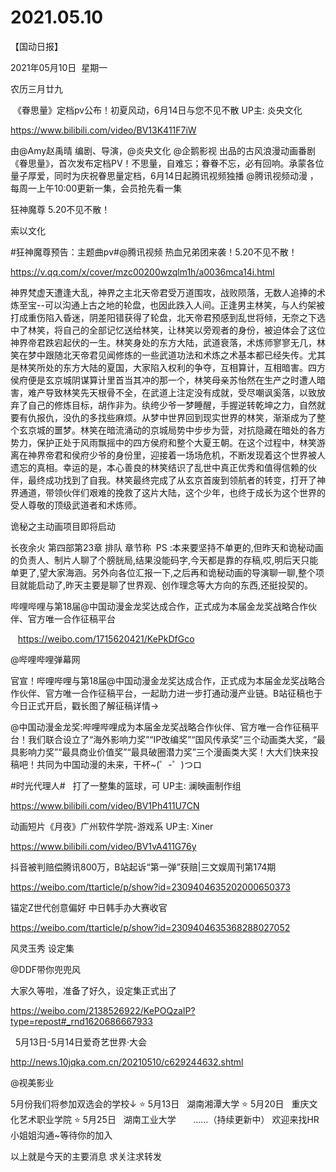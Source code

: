 ﻿#  2021.05.10
【国动日报】

2021年05月10日  星期一


农历三月廿九


 《眷思量》定档pv公布！初夏风动，6月14日与您不见不散 UP主: 炎央文化

https://www.bilibili.com/video/BV13K411F7iW

由@Amy赵禹晴 编剧、导演，@炎央文化 @企鹅影视 出品的古风浪漫动画番剧《眷思量》，首次发布定档PV！不思量，自难忘；眷眷不忘，必有回响。承蒙各位量子厚爱，同时为庆祝眷思量定档，6月14日起腾讯视频独播 @腾讯视频动漫 ，每周一上午10:00更新一集，会员抢先看一集


狂神魔尊 5.20不见不散！


索以文化                


#狂神魔尊预告：主题曲pv#@腾讯视频
热血兄弟团来袭！5.20不见不散！

https://v.qq.com/x/cover/mzc00200wzqlm1h/a0036mca14i.html

神界梵虚天遭逢大乱，神界之主北天帝君受万道围攻，战败陨落，无数人追捧的术炼至宝--可以沟通上古之地的轮盘，也因此跌入人间。正逢男主林笑，与人约架被打成重伤陷入昏迷，阴差阳错获得了轮盘，北天帝君预感到乱世将倾，无奈之下选中了林笑，将自己的全部记忆送给林笑，让林笑以旁观者的身份，被迫体会了这位神界帝君跌宕起伏的一生。林笑身处的东方大陆，武道衰落，术炼师寥寥无几，林笑在梦中跟随北天帝君见闻修炼的一些武道功法和术炼之术基本都已经失传。尤其是林笑所处的东方大陆的夏国，大家陷入权利的争夺，互相算计，互相暗害。四方侯府便是玄京城阴谋算计里首当其冲的那一个，林笑母亲苏怡然在生产之时遭人暗害，难产导致林笑先天根骨不全，在武道上注定没有成就，受尽嘲讽奚落，以致放弃了自己的修炼目标，胡作非为。纨绔少爷一梦睡醒，手握逆转乾坤之力，自然就要有仇报仇，没仇的多找些麻烦。从梦中世界回到现实世界的林笑，渐渐成为了整个玄京城的噩梦。林笑在暗流涌动的京城局势中步步为营，对抗隐藏在暗处的各方势力，保护正处于风雨飘摇中的四方侯府和整个大夏王朝。在这个过程中，林笑游离在神界帝君和侯府少爷的身份里，迎接着一场场危机，不断发现着这个世界被人遗忘的真相。幸运的是，本心善良的林笑结识了乱世中真正优秀和值得信赖的伙伴，最终成功找到了自我。林笑最终完成了从玄京首废到领航者的转变，打开了神界通道，带领伙伴们艰难的挽救了这片大陆，这个少年，也终于成长为这个世界的受人尊敬的顶级武道者和术炼师。

诡秘之主动画项目即将启动

长夜余火 第四部第23章 排队 章节称 
PS :本来要坚持不单更的,但昨天和诡秘动画的负责人、制片人聊了个膀胱局,结果没能码字,今天都是靠的存稿,哎,明后天只能单更了,望大家海涵。另外向各位汇报一下,之后再和诡秘动画的导演聊一聊,整个项目就能启动了,昨天主要是聊了世界观、创作理念等大方向的东西,还挺投契的。




哔哩哔哩与第18届@中国动漫金龙奖达成合作，正式成为本届金龙奖战略合作伙伴、官方唯一合作征稿平台

   https://weibo.com/1715620421/KePkDfGco




@哔哩哔哩弹幕网                            

官宣！哔哩哔哩与第18届@中国动漫金龙奖达成合作，正式成为本届金龙奖战略合作伙伴、官方唯一合作征稿平台，一起助力进一步打通动漫产业链。B站征稿也于今日正式开启，戳长图了解征稿详情→




@中国动漫金龙奖:哔哩哔哩成为本届金龙奖战略合作伙伴、官方唯一合作征稿平台！我们联合设立了“海外影响力奖”“IP改编奖”“国风传承奖”三个动画类大奖，“最具影响力奖”“最具商业价值奖”“最具破圈潜力奖”三个漫画类大奖！大大们快来投稿吧！共同为中国动漫的未来，干杯~(゜-゜)つロ   







#时光代理人#   打了一整集的篮球，可 UP主: 澜映画制作组

https://www.bilibili.com/video/BV1Ph411U7CN







动画短片《月夜》广州软件学院-游戏系 UP主: Xiner

https://www.bilibili.com/video/BV1vA411G76y




抖音被判赔偿腾讯800万，B站起诉“第一弹”获赔|三文娱周刊第174期

https://weibo.com/ttarticle/p/show?id=2309404635202000650373


锚定Z世代创意偏好 中日韩手办大赛收官

https://weibo.com/ttarticle/p/show?id=2309404635368288027052

风灵玉秀 设定集


@DDF带你兜兜风  


大家久等啦，准备了好久，设定集正式出了

https://weibo.com/2138526922/KePOQzaIP?type=repost#_rnd1620686667933




  5月13日-5月14日爱奇艺世界·大会

http://news.10jqka.com.cn/20210510/c629244632.shtml







@视美影业    


5月份我们将参加双选会的学校↓
⭐ 5月13日   湖南湘潭大学
⭐ 5月20日   重庆文化艺术职业学院
⭐ 5月25日   湖南工业大学
      ……（持续更新中）
欢迎来找HR小姐姐沟通~等待你的加入




以上就是今天的主要消息
求关注求转发

















